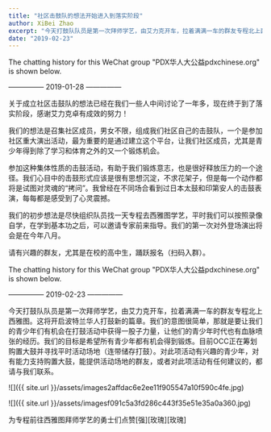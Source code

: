 ```yaml
---
title: "社区击鼓队的想法开始进入到落实阶段"
author: XiBei Zhao
excerpt: "今天打鼓队队员是第一次拜师学艺，由艾力克开车，拉着满满一车的群友专程北上西雅图。这将开启波特兰华人打鼓新的篇章。我们的意图很简单，那就是要让我们的青少年们有机会在打鼓活动中获得一股子力量，让他们的青少年时代也有血脉喷张的经历。我们的目标是希望所有青少年都有机会得到锻炼。"
date: "2019-02-23"
---
```


The chatting history for this WeChat group "PDX华人大公益pdxchinese.org" is shown below.

—————  2019-01-28  —————

关于成立社区击鼓队的想法已经在我们一些人中间讨论了一年多，现在终于到了落实阶段，感谢艾力克卓有成效的努力！

我们的想法是召集社区成员，男女不限，组成我们社区自己的击鼓队，一个是参加社区重大演出活动，最为重要的是通过建立这个平台，让我们社区成员，尤其是青少年得到除了学习和体育之外的又一个锻炼机会。

参加这种集体性质的击鼓活动，有助于我们锻炼意志，也是很好释放压力的一个途径。我们心目中的击鼓形式应该是很有思想沉淀，不求花架子，但是每一个动作都将是试图对灵魂的“拷问”。我曾经在不同场合看到过日本太鼓和印第安人的击鼓表演，每每都是感受到了心灵震撼。

我们的初步想法是尽快组织队员找一天专程去西雅图学艺，平时我们可以按照录像自学，在学到基本功之后，可以邀请专家前来指导。我们的第一次对外登场演出将会是在今年八月。

请有兴趣的群友，尤其是在校的高中生，踊跃报名（扫码入群）。

The chatting history for this WeChat group "PDX华人大公益pdxchinese.org" is shown below.

—————  2019-02-23  —————

今天打鼓队队员是第一次拜师学艺，由艾力克开车，拉着满满一车的群友专程北上西雅图。这将开启波特兰华人打鼓新的篇章。我们的意图很简单，那就是要让我们的青少年们有机会在打鼓活动中获得一股子力量，让他们的青少年时代也有血脉喷张的经历。我们的目标是希望所有青少年都有机会得到锻炼。目前OCC正在筹划购置大鼓并寻找平时活动场地（连带储存打鼓）。对此项活动有兴趣的青少年，对有能力支持购置大鼓，能提供活动场地的群友，或者对此项活动有任何建议的，都请与我们联系。

![]({{ site.url }}/assets/images2affdac6e2ee11f905547a10f590c4fe.jpg)

![]({{ site.url }}/assets/imagesf091c5a3fd286c443f35e51e35a0a360.jpg)

为专程前往西雅图拜师学艺的勇士们点赞[强][玫瑰][玫瑰]
